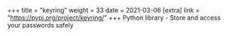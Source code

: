 +++
title = "keyring"
weight = 33
date = 2021-03-06
[extra]
link = "https://pypi.org/project/keyring/"
+++
Python library - Store and access your passwords safely


